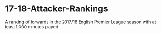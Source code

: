 # 17-18-Attacker-Rankings
A ranking of forwards in the 2017/18 English Premier League season with at least 1,000 minutes played
